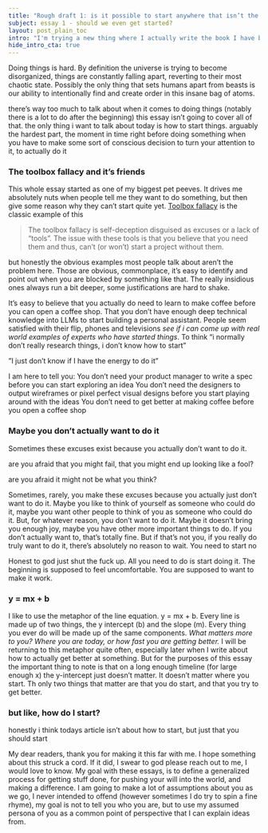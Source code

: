 ```yaml
---
title: "Rough draft 1: is it possible to start anywhere that isn’t the beginning?"
subject: essay 1 - should we even get started?
layout: post_plain_toc
intro: "I'm trying a new thing where I actually write the book I have been joking about writing for the last few years. This is a _very_ rough draft of the beginning of the first chapter. Let me know what you think mdl0394@gmail.com"
hide_intro_cta: true
---
```


Doing things is hard. By definition the universe is trying to become disorganized, things are constantly falling apart, reverting to their most chaotic state. Possibly the only thing that sets humans apart from beasts is our ability to intentionally find and create order in this insane bag of atoms.

there’s way too much to talk about when it comes to doing things (notably there is a lot to do after the beginning) this essay isn’t going to cover all of that. the only thing i want to talk about today is how to start things. arguably the hardest part, the moment in time right before doing something when you have to make some sort of conscious decision to turn your attention to it, to actually do it

### The toolbox fallacy and it’s friends

This whole essay started as one of my biggest pet peeves. It drives me absolutely nuts when people tell me they want to do something, but then give some reason why they can’t start quite yet. [Toolbox fallacy](https://www.process.st/toolbox-fallacy/) is the classic example of this

> The toolbox fallacy is self-deception disguised as excuses or a lack of “tools”. The issue with these tools is that you believe that you need them and thus, can’t (or won’t) start a project without them.

but honestly the obvious examples most people talk about aren’t the problem here. Those are obvious, commonplace, it’s easy to identify and point out when you are blocked by something like that. The really insidious ones always run a bit deeper, some justifications are hard to shake.

It’s easy to believe that you actually do need to learn to make coffee before you can open a coffee shop.
That you don’t have enough deep technical knowledge into LLMs to start building a personal assistant.
People seem satisfied with their flip, phones and televisions _see if i can come up with real world examples of experts who have started things_.
To think “i normally don’t really research things, i don’t know how to start”

”I just don’t know if I have the energy to do it”

I am here to tell you:
You don’t need your product manager to write a spec before you can start exploring an idea
You don’t need the designers to output wireframes or pixel perfect visual designs before you start playing around with the ideas
You don’t need to get better at making coffee before you open a coffee shop

### Maybe you don’t actually want to do it

Sometimes these excuses exist because you actually don’t want to do it.

are you afraid that you might fail, that you might end up looking like a fool?

are you afraid it might not be what you think?

Sometimes, rarely, you make these excuses because you actually just don’t want to do it. Maybe you like to think of yourself as someone who could do it, maybe you want other people to think of you as someone who could do it. But, for whatever reason, you don’t want to do it. Maybe it doesn’t bring you enough joy, maybe you have other more important things to do. If you don’t actually want to, that’s totally fine. But if that’s not you, if you really do truly want to do it, there’s absolutely no reason to wait. You need to start no

Honest to god just shut the fuck up. All you need to do is start doing it. The beginning is supposed to feel uncomfortable. You are supposed to want to make it work.

### y = mx + b

I like to use the metaphor of the line equation. y = mx + b. Every line is made up of two things, the y intercept (b) and the slope (m). Every thing you ever do will be made up of the same components. *What matters more to you? Where you are today, or how fast you are getting better.* I will be returning to this metaphor quite often, especially later when I write about how to actually get better at something. But for the purposes of this essay the important thing to note is that on a long enough timeline (for large enough x) the y-intercept just doesn’t matter. It doesn’t matter where you start. Th only two things that matter are that you do start, and that you try to get better.

### but like, how do I start?

honestly i think todays article isn’t about how to start, but just that you should start

My dear readers, thank you for making it this far with me. I hope something about this struck a cord. If it did, I swear to god please reach out to me, I would love to know. My goal with these essays, is to define a generalized process for getting stuff done, for pushing your will into the world, and making a difference. I am going to make a lot of assumptions about you as we go, I never intended to offend (however sometimes I do try to spin a fine rhyme), my goal is not to tell you who you are, but to use my assumed persona of you as a common point of perspective that I can explain ideas from.
